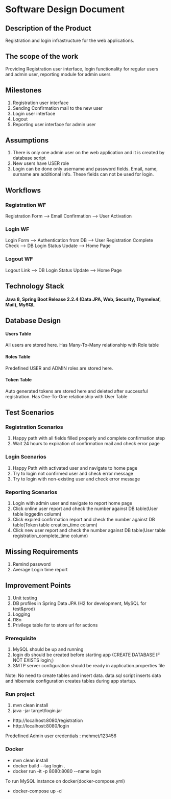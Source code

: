 # Software Design Document 

##  Description of the Product

Registration and login infrastructure for the web applications.

##  The scope of the work

Providing Registration user interface, login functionality for regular users and admin user, reporting module for admin users

## Milestones

1. Registration user interface
2. Sending Confirmation mail to the new user
3. Login user interface
4. Logout
5. Reporting user interface for admin user

## Assumptions

1. There is only one admin user on the web application and it is created by database script
2. New users have USER role
3. Login can be done only username and password fields. Email, name, surname are additional info. These fields can not be used for login.

## Workflows

### Registration WF

Registration Form --> Email Confirmation --> User Activation

### Login WF

Login Form --> Authentication from DB --> User Registration Complete Check --> DB Login Status Update --> Home Page 

### Logout WF

Logout Link --> DB Login Status Update --> Home Page 

## Technology Stack

#### Java 8, Spring Boot Release 2.2.4 (Data JPA, Web, Security, Thymeleaf, Mail), MySQL

## Database Design

#### Users Table
All users are stored here. Has Many-To-Many relationship with Role table

#### Roles Table
Predefined USER and ADMIN roles are stored here.

#### Token Table
Auto generated tokens are stored here and deleted after successful registration. Has One-To-One relationship with User Table


## Test Scenarios

### Registration Scenarios

1. Happy path with all fields filled properly and complete confirmation step
2. Wait 24 hours to expiration of confirmation mail and check error page

### Login Scenarios

1. Happy Path with activated user and navigate to home page
2. Try to login not confirmed user and check error message
3. Try to login with non-existing user and check error message

### Reporting Scenarios

1. Login with admin user and navigate to report home page
2. Click online user report and check the number against DB table(User table loggedin column)
3. Click expired confirmation report and check the number against DB table(Token table creation_time column)
3. Click new user report and check the number against DB table(User table registration_complete_time column)

## Missing Requirements

1. Remind password
2. Average Login time report

## Improvement Points

1. Unit testing
2. DB profiles in Spring Data JPA (H2 for development, MySQL for test&prod)
3. Logging
4. I18n
5. Privilege table for to store url for actions

### Prerequisite

1. MySQL should be up and running
2. login db should be created before starting app (CREATE DATABASE IF NOT EXISTS login;)
3. SMTP server configuration should be ready in application.properties file

Note: No need to create tables and insert data. 
data.sql script inserts data and hibernate configuration creates tables during app startup.

### Run project

1. mvn clean install
2. java -jar target/login.jar

- http://localhost:8080/registration
- http://localhost:8080/login

Predefined Admin user credentials : mehmet/123456

### Docker
- mvn clean install
- docker build --tag login .
- docker run -it -p 8080:8080 --name login

To run MySQL instance on docker(docker-compose.yml)
- docker-compose up -d
